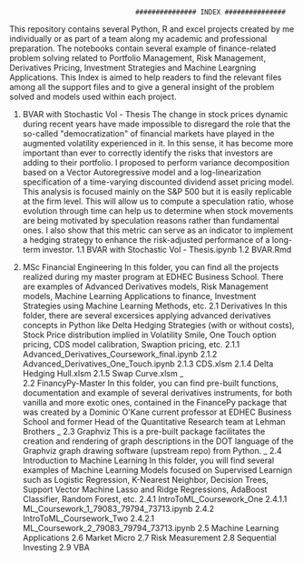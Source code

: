                                    ############### INDEX ############### 

This repository contains several Python, R and excel projects created by me individually or as part of a team
along my academic and professional preparation. The notebooks contain several example of finance-related
problem solving related to Portfolio Management, Risk Management, Derivatives Pricing, Investment Strategies
and Machine Leargning Applications. This Index is aimed to help readers to find the relevant files among all 
the support files and to give a general insight of the problem solved and models used within each project.

1. BVAR with Stochastic Vol - Thesis
  The change in stock prices dynamic during recent years have made impossible to disregard the
    role that the so-called "democratization" of financial markets have played in the augmented
    volatility experienced in it. In this sense, it has become more important than ever to correctly
    identify the risks that investors are adding to their portfolio. I proposed to perform variance
    decomposition based on a Vector Autoregressive model and a log-linearization specification of a
    time-varying discounted dividend asset pricing model. This analysis is focused mainly on the
    S&P 500 but it is easily replicable at the firm level. This will allow us to compute a speculation
    ratio, whose evolution through time can help us to determine when stock movements are being
    motivated by speculation reasons rather than fundamental ones. I also show that this metric can
    serve as an indicator to implement a hedging strategy to enhance the risk-adjusted performance
    of a long-term investor.
   1.1  BVAR with Stochastic Vol - Thesis.ipynb
   1.2  BVAR.Rmd

  
2. MSc Financial Engineering
  In this folder, you can find all the projects realized during my master program at EDHEC Business
    School. There are examples of Advanced Derivatives models, Risk Management models, Machine 
    Learning Applications to finance, Investment Strategies using Machine Learning Methods, etc.
    2.1 Derivatives
      In this folder, there are several excersices applying advanced derivatives concepts in Python 
        like Delta Hedging Strategies (with or without costs), Stock Price distribution implied in
        Volatility Smile, One Touch option pricing, CDS model calibration, Swaption pricing, etc.
        2.1.1  Advanced_Derivatives_Coursework_final.ipynb
        2.1.2  Advanced_Derivatives_One_Touch.ipynb
        2.1.3  CDS.xlsm
        2.1.4  Delta Hedging Hull.xlsm
        2.1.5  Swap Curve.xlsm
_        
    2.2 FinancyPy-Master
      In this folder, you can find pre-built functions, documentation and example of several derivatives
        instruments, for both vanilla and more exotic ones, contained in the FinancePy package that was 
        created by a Dominic O'Kane current professor at EDHEC Business School and former Head of the
        Quantitative Research team at Lehman Brothers
_
    2.3 Graphviz
      This is a pre-built package facilitates the creation and rendering of graph descriptions in the 
        DOT language of the Graphviz graph drawing software (upstream repo) from Python.
_
    2.4 Introduction to Machine Learning
      In this folder, you will find several examples of Machine Learning Models focused on Supervised 
        Learnign such as Logistic Regression, K-Nearest Neighbor, Decision Trees, Support Vector Machine
        Lasso and Ridge Regressions, AdaBoost Classifier, Random Forest, etc. 
        2.4.1 IntroToML_Coursework_One
          2.4.1.1  ML_Coursework_1_79083_79794_73713.ipynb
        2.4.2  IntroToML_Coursework_Two
          2.4.2.1  ML_Coursework_2_79083_79794_73713.ipynb
    2.5 Machine Learning Applications
    2.6 Market Micro
    2.7 Risk Measurement
    2.8 Sequential Investing
    2.9 VBA
